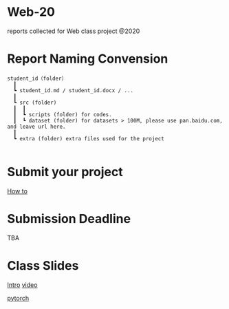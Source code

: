 # Web-20

reports collected for Web class project @2020

# Report Naming Convension
```
student_id（folder）  
  ┃
  ┗ student_id.md / student_id.docx / ...  
  ┃
  ┗ src (folder)
  ┃  ┃
  ┃  ┗ scripts (folder) for codes.
  ┃  ┗ dataset (folder) for datasets > 100M, please use pan.baidu.com, and leave url here.
  ┃
  ┗ extra (folder) extra files used for the project
  
```
 
# Submit your project
[How to](./Submission-Howto.md)

# Submission Deadline
TBA

# Class Slides
[Intro](https://info-ruc.github.io/Web-20/Web@20.pdf) [video](https://info-ruc.github.io/Web-20/intro.html)

[pytorch](https://info-ruc.github.io/Web-20/pytorch.pdf)
